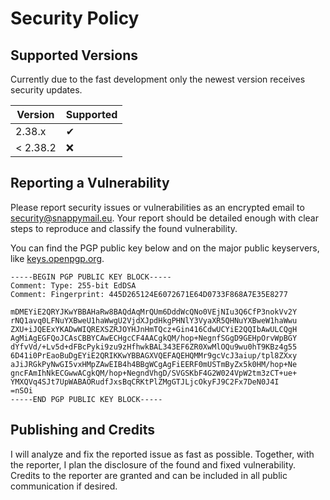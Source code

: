 # Security Policy

## Supported Versions

Currently due to the fast development only the newest version receives security updates.

| Version  | Supported |
| -------- | --------- |
| 2.38.x   | ✔         |
| < 2.38.2 | ❌         |

## Reporting a Vulnerability

Please report security issues or vulnerabilities as an encrypted email to [security@snappymail.eu](mailto:security@snappymail.eu).
Your report should be detailed enough with clear steps to reproduce and classify the found vulnerability.

You can find the PGP public key below and on the major public keyservers, like [keys.openpgp.org](https://keys.openpgp.org).
```
-----BEGIN PGP PUBLIC KEY BLOCK-----
Comment: Type: 255-bit EdDSA
Comment: Fingerprint: 445D265124E6072671E64D0733F868A7E35E8277

mDMEYiE2QRYJKwYBBAHaRw8BAQdAqMrQUm6DddWcQNo0VEjNIu3Q6CfP3nokVv2Y
rNQ1avq0LFNuYXBweU1haWwgU2VjdXJpdHkgPHNlY3VyaXR5QHNuYXBweW1haWwu
ZXU+iJQEExYKADwWIQREXSZRJOYHJnHmTQcz+Gin416CdwUCYiE2QQIbAwULCQgH
AgMiAgEGFQoJCAsCBBYCAwECHgcCF4AACgkQM/hop+NegnfSGgD9GEHpOrvWpBGY
dYfvVd/+Lv5d+dFBcPyki9zu9zHfhwkBAL343EF6ZR0XwMlOQu9wu0hT9KBz4g55
6D41i0PrEaoBuDgEYiE2QRIKKwYBBAGXVQEFAQEHQMMr9gcVcJ3aiup/tpl8ZXxy
aJiJRGkPyNwGI5vxHMpZAwEIB4h4BBgWCgAgFiEERF0mUSTmByZx5k0HM/hop+Ne
gncFAmIhNkECGwwACgkQM/hop+NegndVhgD/SVGSKbF4G2W024VpW2tm3zCT+ue+
YMXQVq4SJt7UpWABAORudfJxsBqCRKtPlZMgGTJLjcOkyFJ9C2Fx7DeN0J4I
=nSOi
-----END PGP PUBLIC KEY BLOCK-----
```

## Publishing and Credits

I will analyze and fix the reported issue as fast as possible.
Together, with the reporter, I plan the disclosure of the found and fixed vulnerability.
Credits to the reporter are granted and can be included in all public communication if desired.
